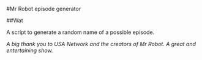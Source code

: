 #Mr Robot episode generator

##Wat

A script to generate a random name of a possible episode.

_A big thank you to USA Network and the creators of Mr Robot. A great and entertaining show._